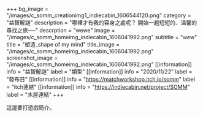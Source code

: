 +++
bg_image = "/images/c_somm_creationimg1_indiecabin_1606544120.png"
category = "益智解謎"
description = "哪裡才有我的容身之處呢？ 開始一趟短短的、溫馨的尋找之旅──"
descrption = "wewe"
image = "/images/c_somm_homeimg_indiecabin_1606041992.png"
subtitle = "wew"
title = "塑造_shape of my mind"
title_image = "/images/c_somm_homeimg_indiecabin_1606041992.png"
screenshot_image = "/images/c_somm_homeimg_indiecabin_1606041992.png"
[[information]]
info = "益智解謎"
label = "類型"
[[information]]
info = "2020/11/22"
label = "發布日"
[[information]]
info = "https://matchworkshop.itch.io/somm"
label = "itch連結"
[[information]]
info = "https://indiecabin.net/project/SOMM"
label = "木屋連結"
+++

這邊要打遊戲簡介。
